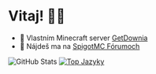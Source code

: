 <h1> Vitaj! 👋🏻 </h1>

- 💚 Vlastním Minecraft server [GetDownia](https://getdownia.eu)
- 🚰 Nájdeš ma na [SpigotMC Fórumoch](https://www.spigotmc.org/members/ubvg.812070/)


![GitHub Stats](https://github-readme-stats.vercel.app/api?username=MrSlenky&show_icons=true)
[![Top Jazyky](https://github-readme-stats.vercel.app/api/top-langs/?username=MrSlenky)](https://github.com/anuraghazra/github-readme-stats)
